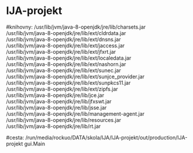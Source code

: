 # IJA-projekt

#knihovny:
/usr/lib/jvm/java-8-openjdk/jre/lib/charsets.jar \
/usr/lib/jvm/java-8-openjdk/jre/lib/ext/cldrdata.jar \
/usr/lib/jvm/java-8-openjdk/jre/lib/ext/dnsns.jar \
/usr/lib/jvm/java-8-openjdk/jre/lib/ext/jaccess.jar \
/usr/lib/jvm/java-8-openjdk/jre/lib/ext/jfxrt.jar \
/usr/lib/jvm/java-8-openjdk/jre/lib/ext/localedata.jar \
/usr/lib/jvm/java-8-openjdk/jre/lib/ext/nashorn.jar \
/usr/lib/jvm/java-8-openjdk/jre/lib/ext/sunec.jar \
/usr/lib/jvm/java-8-openjdk/jre/lib/ext/sunjce_provider.jar \
/usr/lib/jvm/java-8-openjdk/jre/lib/ext/sunpkcs11.jar \
/usr/lib/jvm/java-8-openjdk/jre/lib/ext/zipfs.jar \
/usr/lib/jvm/java-8-openjdk/jre/lib/jce.jar \
/usr/lib/jvm/java-8-openjdk/jre/lib/jfxswt.jar \
/usr/lib/jvm/java-8-openjdk/jre/lib/jsse.jar \
/usr/lib/jvm/java-8-openjdk/jre/lib/management-agent.jar \
/usr/lib/jvm/java-8-openjdk/jre/lib/resources.jar \
/usr/lib/jvm/java-8-openjdk/jre/lib/rt.jar

#cesta:
/run/media/rockuo/DATA/skola/IJA/IJA-projekt/out/production/IJA-projekt gui.Main
